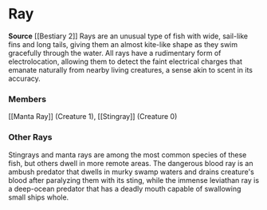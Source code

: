 ﻿---
creature_family: Ray
id: '149'
name: Ray
rarity: Common
source: '[[DATABASE/source/Bestiary 2|Bestiary 2]]'
trait: null
type: Creature Family

---
# Ray

**Source** [[Bestiary 2]] 
Rays are an unusual type of fish with wide, sail-like fins and long tails, giving them an almost kite-like shape as they swim gracefully through the water. All rays have a rudimentary form of electrolocation, allowing them to detect the faint electrical charges that emanate naturally from nearby living creatures, a sense akin to scent in its accuracy.

### Members

[[Manta Ray]] (Creature 1), [[Stingray]] (Creature 0)

###  Other Rays

Stingrays and manta rays are among the most common species of these fish, but others dwell in more remote areas. The dangerous blood ray is an ambush predator that dwells in murky swamp waters and drains creature's blood after paralyzing them with its sting, while the immense leviathan ray is a deep-ocean predator that has a deadly mouth capable of swallowing small ships whole.